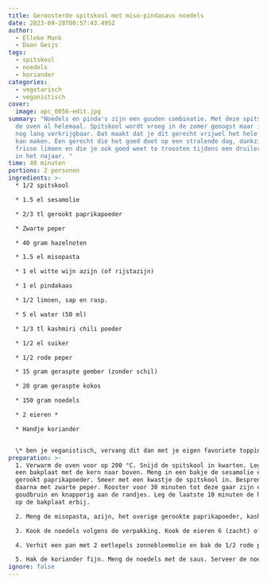 ```yaml
---
title: Geroosterde spitskool met miso-pindasaus noedels
date: 2023-09-28T08:57:43.495Z
author:
  - Elleke Munk
  - Daan Geijs
tags:
  - spitskool
  - noedels
  - koriander
categories:
  - vegetarisch
  - veganistisch
cover:
  image: apc_0056-edit.jpg
summary: "Noedels en pinda's zijn een gouden combinatie. Met deze spitskool uit
  de oven al helemaal. Spitskool wordt vroeg in de zomer geoogst maar is meestal
  nog lang verkrijgbaar. Dat maakt dat je dit gerecht vrijwel het hele jaar door
  kan maken. Een gerecht die het goed doet op een stralende dag, dankzij de
  frisse limoen en die je ook goed weet te troosten tijdens een druilerige dag
  in het najaar. "
time: 40 minuten
portions: 2 personen
ingredients: >-
  * 1/2 spitskool

  * 1.5 el sesamolie

  * 2/3 tl gerookt paprikapoeder

  * Zwarte peper

  * 40 gram hazelnoten

  * 1.5 el misopasta

  * 1 el witte wijn azijn (of rijstazijn)

  * 1 el pindakaas

  * 1/2 limoen, sap en rasp.

  * 5 el water (50 ml)

  * 1/3 tl kashmiri chili poeder

  * 1/2 el suiker

  * 1/2 rode peper

  * 15 gram geraspte gember (zonder schil)

  * 20 gram geraspte kokos

  * 150 gram noedels

  * 2 eieren *

  * Handje koriander


  \* ben je veganistisch, vervang dit dan met je eigen favoriete topping. Wat dacht je van bijvoorbeeld [krokante tofu]({{< ref "2023-08-14-crispy-tofu" >}})
preparation: >-
  1. Verwarm de oven voor op 200 °C. Snijd de spitskool in kwarten. Leg deze op
  een bakplaat met de kern naar boven. Meng in een bakje de sesamolie en 1/3 tl
  gerookt paprikapoeder. Smeer met een kwastje de spitskool in. Besprenkel het
  daarna met zwarte peper. Rooster voor 30 minuten tot deze gaar zijn en
  goudbruin en knapperig aan de randjes. Leg de laatste 10 minuten de hazelnoten
  op de bakplaat erbij.

  2. Meng de misopasta, azijn, het overige gerookte paprikapoeder, kashmiri chili poeder, suiker en pindakaas met het water en roer tot een gladde saus. Het meest eenvoudige is om hiervoor een staafmixer te gebruiken. Voeg het limoenrasp toe en breng op smaak met het limoensap, begin met 1/2 el.

  3. Kook de noedels volgens de verpakking. Kook de eieren 6 (zacht) of 7 minuten (hard)

  4. Verhit een pan met 2 eetlepels zonnebloemolie en bak de 1/2 rode peper en gember 2 minuten op hoog vuur, voeg vervolgens de kokosrasp toe en bak mee tot deze bruin verkleurd en gaat geuren. Pas op dat de kokosrasp niet verbrandt! Blus vervolgens af met de saus en eventueel extra water.

  5. Hak de koriander fijn. Meng de noedels met de saus. Serveer de noedels op een bord met daar bovenop de spitskool. Garneer met koriander en in stukjes gesneden hazelnoten.
ignore: false
---
```

